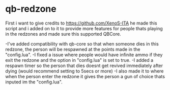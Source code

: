 # qb-redzone

First i want to give credits to https://github.com/XenoS-ITA he made this script and i added on to it to provide more features for people thats playing in the redzones and made sure this supported QBCore. 

-I've added compatibility with qb-core so that when someone dies in this redzone, the person will be respawned at the points made in the "config.lua".
-I fixed a issue where people would have infinite ammo if they exit the redzone and the option in "config.lua" is set to true.
-I added a respawn timer so the person that dies doesnt get revived immediately after dying (would recommend setting to 5secs or more)
-I also made it to where when the person enter the redzone it gives the person a gun of choice thats inputed im the "config.lua".
